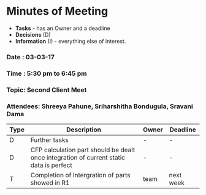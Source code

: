 # Minutes of Meeting

* **Tasks** - has an Owner and a deadline
* **Decisions** (D)
* **Information** (I) - everything else of interest.
 
### Date : 03-03-17
### Time : 5:30 pm to 6:45 pm 
### Topic: Second Client Meet
### Attendees: Shreeya Pahune, Sriharshitha Bondugula, Sravani Dama

Type | Description                                                                                              | Owner | Deadline
---- | ---------------------------------------------------------------------------------------------------------| ----  | ----
D    | Further tasks                                                                                            |  -    |   -
D    | CFP calculation part should be dealt once integration of current static data is perfect                  |  -    |   -
T    | Completion of Intergration of parts showed in R1                                                         | team  | next week